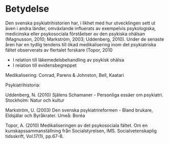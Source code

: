 # Betydelse

Den svenska psykiatrihistorien har, i likhet med hur utvecklingen sett ut även i andra länder, omväxlande influerats av exempelvis psykologiska, medicinska eller psykosociala förståelser av den psykiska ohälsan (Magnusson, 2010; Markström, 2003; Uddenberg, 2010). Under de senaste åren har en tydlig tendens till ökad medikalisering inom det psykiatriska fältet observerats av flertalet forskare  (Topor, 2010


* I relation till läkemedelsbehandling av psykisk ohälsa
* I relation till evidensbegreppet

Medikalisering: 
Conrad, Parens & Johnston, Bell, Kaatari

Psykiatrihistoria: 

Uddenberg, N. (2010) Själens Schamaner - Personliga essäer om psykiatri. Stockholm: Natur och kultur

Markström, U. (2003) Den svenska psykiatrireformen - Bland brukare, Eldsjälar och Byråkrater. Umeå: Boréa

Topor, A. (2010) Medikaliseringen av det psykosociala fältet. Om en kunskapssammanställning från Socialstyrelsen, IMS. Socialvetenskaplig tidsskrift, Vol.17(1), pp.67-8. 